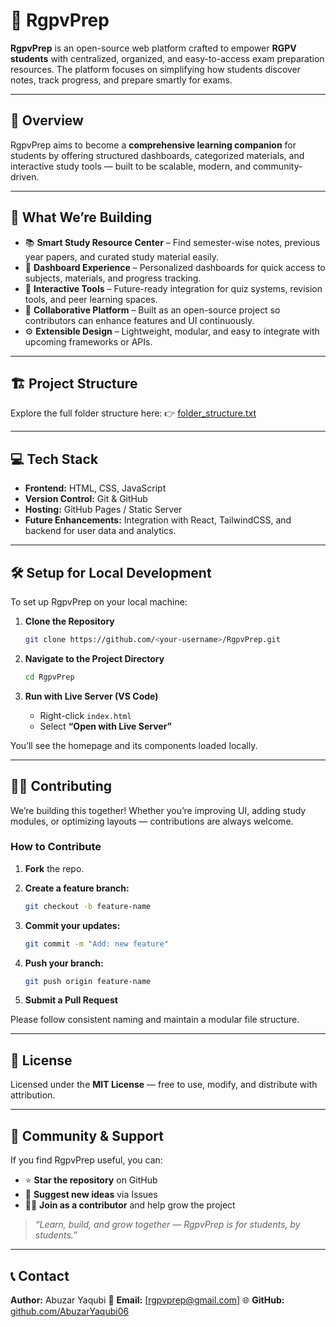 # 📘 RgpvPrep

**RgpvPrep** is an open-source web platform crafted to empower **RGPV students** with centralized, organized, and easy-to-access exam preparation resources. The platform focuses on simplifying how students discover notes, track progress, and prepare smartly for exams.

---

## 🚀 Overview

RgpvPrep aims to become a **comprehensive learning companion** for students by offering structured dashboards, categorized materials, and interactive study tools — built to be scalable, modern, and community-driven.

---

## 🌟 What We’re Building

* 📚 **Smart Study Resource Center** – Find semester-wise notes, previous year papers, and curated study material easily.
* 🧭 **Dashboard Experience** – Personalized dashboards for quick access to subjects, materials, and progress tracking.
* 🧠 **Interactive Tools** – Future-ready integration for quiz systems, revision tools, and peer learning spaces.
* 🧩 **Collaborative Platform** – Built as an open-source project so contributors can enhance features and UI continuously.
* ⚙️ **Extensible Design** – Lightweight, modular, and easy to integrate with upcoming frameworks or APIs.

---

## 🏗️ Project Structure

Explore the full folder structure here:
👉 [folder_structure.txt](folder_structure.txt)

---

## 💻 Tech Stack

* **Frontend:** HTML, CSS, JavaScript
* **Version Control:** Git & GitHub
* **Hosting:** GitHub Pages / Static Server
* **Future Enhancements:** Integration with React, TailwindCSS, and backend for user data and analytics.

---

## 🛠️ Setup for Local Development

To set up RgpvPrep on your local machine:

1. **Clone the Repository**

   ```bash
   git clone https://github.com/<your-username>/RgpvPrep.git
   ```

2. **Navigate to the Project Directory**

   ```bash
   cd RgpvPrep
   ```

3. **Run with Live Server (VS Code)**

   * Right-click `index.html`
   * Select **“Open with Live Server”**

You’ll see the homepage and its components loaded locally.

---

## 🧑‍💻 Contributing

We’re building this together! Whether you’re improving UI, adding study modules, or optimizing layouts — contributions are always welcome.

### How to Contribute

1. **Fork** the repo.
2. **Create a feature branch:**

   ```bash
   git checkout -b feature-name
   ```
3. **Commit your updates:**

   ```bash
   git commit -m "Add: new feature"
   ```
4. **Push your branch:**

   ```bash
   git push origin feature-name
   ```
5. **Submit a Pull Request**

Please follow consistent naming and maintain a modular file structure.

---

## 🪪 License

Licensed under the **MIT License** — free to use, modify, and distribute with attribution.

---

## 💬 Community & Support

If you find RgpvPrep useful, you can:

* ⭐ **Star the repository** on GitHub
* 🧩 **Suggest new ideas** via Issues
* 🧑‍💻 **Join as a contributor** and help grow the project

> *“Learn, build, and grow together — RgpvPrep is for students, by students.”*

---

## 📞 Contact

**Author:** Abuzar Yaqubi
📧 **Email:** [[rgpvprep@gmail.com](mailto:rgpvprep@gmail.com)]
🌐 **GitHub:** [github.com/AbuzarYaqubi06](https://github.com/AbuzarYaqubi06)
